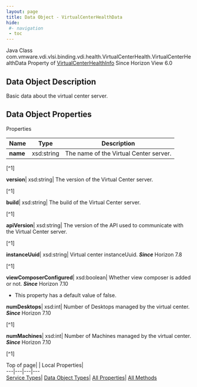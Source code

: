 ```yaml
---
layout: page
title: Data Object - VirtualCenterHealthData
hide:
 #- navigation
 - toc
---
```






Java Class
    com.vmware.vdi.vlsi.binding.vdi.health.VirtualCenterHealth.VirtualCenterHealthData
Property of
     [VirtualCenterHealthInfo](vdi.health.VirtualCenterHealth.VirtualCenterHealthInfo.md#field_detail)
Since 
    Horizon View 6.0

## Data Object Description 

Basic data about the virtual center server. 

## Data Object Properties

Properties

Name |  Type |  Description   
---|---|---  
**name**|  xsd:string|  The name of the Virtual Center server.   


[^1]

  
**version**|  xsd:string|  The version of the Virtual Center server.   


[^1]

  
**build**|  xsd:string|  The build of the Virtual Center server.   


[^1]

  
**apiVersion**|  xsd:string|  The version of the API used to communicate with the Virtual Center server.   


[^1]

  
**instanceUuid**|  xsd:string|  Virtual center instanceUuid.  **_Since_** Horizon 7.8  


[^1]

  
**viewComposerConfigured**|  xsd:boolean|  Whether view composer is added or not.  **_Since_** Horizon 7.10  


  * This property has a default value of false.

  
**numDesktops**|  xsd:int|  Number of Desktops managed by the virtual center.  **_Since_** Horizon 7.10  


[^1]

  
**numMachines**|  xsd:int|  Number of Machines managed by the virtual center.  **_Since_** Horizon 7.10  


[^1]

  
  
  
Top of page| | Local Properties|   
---|---|---|---  
[Service Types](index-mo_types.md)| [Data Object Types](index-do_types.md)| [All Properties](index-properties.md)| [All Methods](index-methods.md)  
  
  

